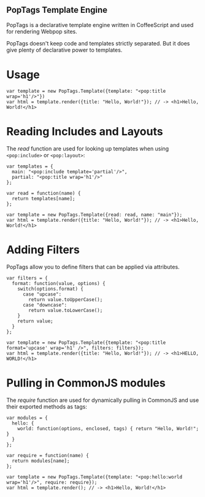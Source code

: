 PopTags Template Engine
-----------------------

PopTags is a declarative template engine written in CoffeeScript and used for rendering Webpop sites.

PopTags doesn't keep code and templates strictly separated.
But it does give plenty of declarative power to templates.

Usage
=====

    var template = new PopTags.Template({template: "<pop:title wrap='h1'/>"})
    var html = template.render({title: "Hello, World!"}); // -> <h1>Hello, World!</h1>

Reading Includes and Layouts
============================

The *read* function are used for looking up templates when using `<pop:include>` or `<pop:layout>`:

    var templates = {
      main: "<pop:include template='partial'/>",
      partial: "<pop:title wrap='h1'/>"
    };

    var read = function(name) {
      return templates[name];
    };
    
    var template = new PopTags.Template({read: read, name: "main"});
    var html = template.render({title: "Hello, World!"}); // -> <h1>Hello, World!</h1>

Adding Filters
==============

PopTags allow you to define filters that can be applied via attributes.

    var filters = {
      format: function(value, options) {
        switch(options.format) {
          case "upcase":
            return value.toUpperCase();
          case "downcase":
            return value.toLowerCase();
        }
        return value;
      }
    };
    
    var template = new PopTags.Template({template: "<pop:title format='upcase' wrap='h1' />", filters: filters});
    var html = template.render({title: "Hello, World!"}); // -> <h1>HELLO, WORLD!</h1>

Pulling in CommonJS modules
===========================

The *require* function are used for dynamically pulling in CommonJS and use their exported methods as tags:

    var modules = {
      hello: {
        world: function(options, enclosed, tags) { return "Hello, World!"; }
      }
    };

    var require = function(name) {
      return modules[name];
    };
    
    var template = new PopTags.Template({template: "<pop:hello:world wrap='h1'/>", require: require});
    var html = template.render(); // -> <h1>Hello, World!</h1>
